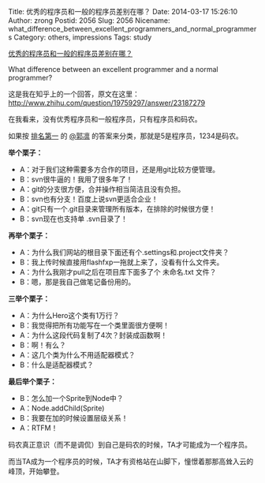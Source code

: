 Title: 优秀的程序员和一般的程序员差别在哪？
Date: 2014-03-17 15:26:10
Author: zrong
Postid: 2056
Slug: 2056
Nicename: what_difference_between_excellent_programmers_and_normal_programmers
Category: others, impressions
Tags: study

[优秀的程序员和一般的程序员差别在哪？](http://zengrong.net/post/2056.htm)

What difference between an excellent programmer and a normal programmer?

这是我在知乎上的一个回答，原文在这里：<http://www.zhihu.com/question/19759297/answer/23187279>

在我看来，没有优秀程序员和一般程序员，只有程序员和码农。

如果按 [排名第一][2] 的 [@郭凛][1] 的答案来分类，那就是5是程序员，1234是码农。<!--more-->

**举个栗子：**

* A：对于我们这种需要多方合作的项目，还是用git比较方便管理。
* B：svn很牛逼的！我用了很多年了！
* A：git的分支很方便，合并操作相当简洁且没有负担。
* B：svn也有分支！百度上说svn更适合企业！
* A：git只有一个.git目录来管理所有版本，在排除的时候很方便！
* B：svn现在也支持单 .svn目录了！

**再举个栗子：**

* A：为什么我们网站的根目录下面还有个.settings和.project文件夹？
* B：我上传时候直接用flashfxp一拖就上来了，没看有什么文件夹。
* A：为什么我刚才pull之后在项目库下面多了个 未命名.txt 文件？
* B：嗯，那是我自己做笔记备份用的。

**三举个栗子：**

* A：为什么Hero这个类有1万行？
* B：我觉得把所有功能写在一个类里面很方便啊！
* A：为什么这段代码复制了4次？封装成函数啊！
* B：啊！有么？
* A：这几个类为什么不用适配器模式？
* B：什么是适配器模式？

**最后举个栗子：**

* B：怎么加一个Sprite到Node中？
* A：Node.addChild(Sprite)
* B：我要在加的时候设置层级关系！
* A：RTFM！

码农真正意识（而不是调侃）到自己是码农的时候，TA才可能成为一个程序员。

而当TA成为一个程序员的时候，TA才有资格站在山脚下，憧憬着那那高耸入云的峰顶，开始攀登。

[1]: http://www.zhihu.com/people/guo-lin
[2]: http://www.zhihu.com/question/19759297/answer/12873375
